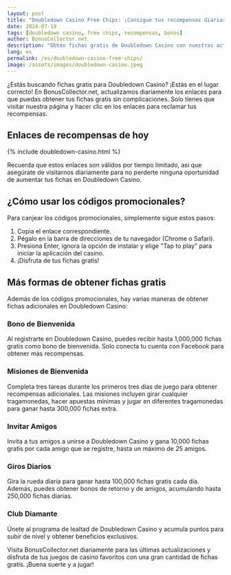 ```yaml
---
layout: post
title: "Doubledown Casino Free Chips: ¡Consigue tus recompensas diarias!"
date: 2024-07-19
tags: [doubledown casino, free chips, recompensas, bonos]
author: BonusCollector.net
description: "Obtén fichas gratis de Doubledown Casino con nuestras actualizaciones diarias. Visita diariamente para nuevas recompensas."
lang: es
permalink: /es/doubledown-casino-free-chips/
image: /assets/images/doubledown-casino.jpeg
---
```


¿Estás buscando fichas gratis para Doubledown Casino? ¡Estás en el lugar correcto! En BonusCollector.net, actualizamos diariamente los enlaces para que puedas obtener tus fichas gratis sin complicaciones. Solo tienes que visitar nuestra página y hacer clic en los enlaces para reclamar tus recompensas.

## Enlaces de recompensas de hoy

{% include doubledown-casino.html %}

Recuerda que estos enlaces son válidos por tiempo limitado, así que asegúrate de visitarnos diariamente para no perderte ninguna oportunidad de aumentar tus fichas en Doubledown Casino.

## ¿Cómo usar los códigos promocionales?

Para canjear los códigos promocionales, simplemente sigue estos pasos:

1. Copia el enlace correspondiente.
2. Pégalo en la barra de direcciones de tu navegador (Chrome o Safari).
3. Presiona Enter, ignora la opción de instalar y elige "Tap to play" para iniciar la aplicación del casino.
4. ¡Disfruta de tus fichas gratis!

## Más formas de obtener fichas gratis

Además de los códigos promocionales, hay varias maneras de obtener fichas adicionales en Doubledown Casino:

### Bono de Bienvenida
Al registrarte en Doubledown Casino, puedes recibir hasta 1,000,000 fichas gratis como bono de bienvenida. Solo conecta tu cuenta con Facebook para obtener más recompensas.

### Misiones de Bienvenida
Completa tres tareas durante los primeros tres días de juego para obtener recompensas adicionales. Las misiones incluyen girar cualquier tragamonedas, hacer apuestas mínimas y jugar en diferentes tragamonedas para ganar hasta 300,000 fichas extra.

### Invitar Amigos
Invita a tus amigos a unirse a Doubledown Casino y gana 10,000 fichas gratis por cada amigo que se registre, hasta un máximo de 25 amigos.

### Giros Diarios
Gira la rueda diaria para ganar hasta 100,000 fichas gratis cada día. Además, puedes obtener bonos de retorno y de amigos, acumulando hasta 250,000 fichas diarias.

### Club Diamante
Únete al programa de lealtad de Doubledown Casino y acumula puntos para subir de nivel y obtener beneficios exclusivos.

Visita BonusCollector.net diariamente para las últimas actualizaciones y disfruta de tus juegos de casino favoritos con una gran cantidad de fichas gratis. ¡Buena suerte y a jugar!